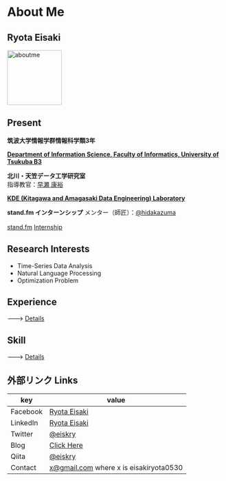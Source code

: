 # About Me

## Ryota Eisaki

<img width="127" alt="aboutme" src="https://user-images.githubusercontent.com/39875637/97383894-f75ae600-1911-11eb-852e-b3016eb7349a.jpeg">


## Present

**筑波大学情報学群情報科学類3年**  

[**Department of Information Science, Faculty of Informatics, University of Tsukuba B3**
](https://www.coins.tsukuba.ac.jp)

**北川・天笠データ工学研究室**  
指導教官：[早瀬 康裕](http://www.kde.cs.tsukuba.ac.jp/~hayase/index.html)

[**KDE (Kitagawa and Amagasaki Data Engineering) Laboratory**](http://kde.cs.tsukuba.ac.jp/) 

**stand.fm インターンシップ** 
メンター（師匠）：[@hidakazuma](https://twitter.com/hidakazuma)

[stand.fm](https://corp.stand.fm) [ Internship](https://herp.careers/v1/standfm/BraKuoBEMzlw)　

## Research Interests

- Time-Series Data Analysis
- Natural Language Processing 
- Optimization Problem



## Experience
---> [Details](https://github.com/RyotaEisaki/about_me/blob/master/Career.md)




## Skill

---> [Details](https://github.com/RyotaEisaki/about_me/blob/master/Skills.md)


## 外部リンク Links
|key|value|
|---|---|
|Facebook|[Ryota Eisaki](https://www.facebook.com/ryotaeisaki)|
|LinkedIn|[Ryota Eisaki](https://www.linkedin.com/in/eisakiryota)|
|Twitter|[@eiskry](https://twitter.com/eiskry)|
|Blog|[Click Here](https://rethink-multimedia.com)|
|Qiita|[@eiskry](https://qiita.com/eiskry)|
|Contact| x@gmail.com where x is eisakiryota0530|

